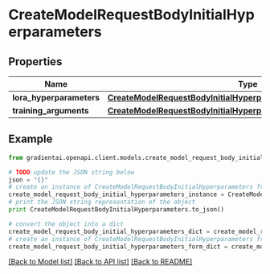 # CreateModelRequestBodyInitialHyperparameters


## Properties
Name | Type | Description | Notes
------------ | ------------- | ------------- | -------------
**lora_hyperparameters** | [**CreateModelRequestBodyInitialHyperparametersLoraHyperparameters**](CreateModelRequestBodyInitialHyperparametersLoraHyperparameters.md) |  | [optional] 
**training_arguments** | [**CreateModelRequestBodyInitialHyperparametersTrainingArguments**](CreateModelRequestBodyInitialHyperparametersTrainingArguments.md) |  | [optional] 

## Example

```python
from gradientai.openapi.client.models.create_model_request_body_initial_hyperparameters import CreateModelRequestBodyInitialHyperparameters

# TODO update the JSON string below
json = "{}"
# create an instance of CreateModelRequestBodyInitialHyperparameters from a JSON string
create_model_request_body_initial_hyperparameters_instance = CreateModelRequestBodyInitialHyperparameters.from_json(json)
# print the JSON string representation of the object
print CreateModelRequestBodyInitialHyperparameters.to_json()

# convert the object into a dict
create_model_request_body_initial_hyperparameters_dict = create_model_request_body_initial_hyperparameters_instance.to_dict()
# create an instance of CreateModelRequestBodyInitialHyperparameters from a dict
create_model_request_body_initial_hyperparameters_form_dict = create_model_request_body_initial_hyperparameters.from_dict(create_model_request_body_initial_hyperparameters_dict)
```
[[Back to Model list]](../README.md#documentation-for-models) [[Back to API list]](../README.md#documentation-for-api-endpoints) [[Back to README]](../README.md)


